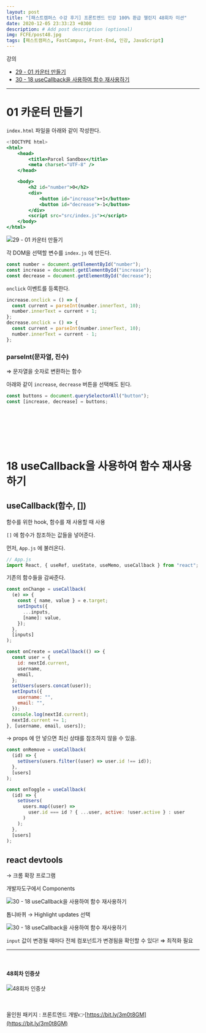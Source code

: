 ```yaml
---
layout: post
title: "[패스트캠퍼스 수강 후기] 프론트엔드 인강 100% 환급 챌린지 48회차 미션"
date: 2020-12-05 23:33:23 +0300
description: # Add post description (optional)
img: FCFE/post48.jpg
tags: [패스트캠퍼스, FastCampus, Front-End, 인강, JavaScript]
---
```


강의

- [29 - 01 카운터 만들기](#01-카운터-만들기)
- [30 - 18 useCallback을 사용하여 함수 재사용하기](#18-useCallback을-사용하여-함수-재사용하기)

---

# 01 카운터 만들기

`index.html` 파일을 아래와 같이 작성한다.

```jsx
<!DOCTYPE html>
<html>
	<head>
		<title>Parcel Sandbox</title>
		<meta charset="UTF-8" />
	</head>

	<body>
		<h2 id="number">0</h2>
		<div>
			<button id="increase">+1</button>
			<button id="decrease">-1</button>
		</div>
		<script src="src/index.js"></script>
	</body>
</html>
```

![29 - 01 카운터 만들기]({{site.baseurl}}/assets/img/FCFE/post48-1.png)

각 DOM을 선택할 변수를 `index.js` 에 만든다.

```jsx
const number = document.getElementById("number");
const increase = document.getElementById("increase");
const decrease = document.getElementById("decrease");
```

`onclick` 이벤트를 등록한다.

```jsx
increase.onclick = () => {
  const current = parseInt(number.innerText, 10);
  number.innerText = current + 1;
};
decrease.onclick = () => {
  const current = parseInt(number.innerText, 10);
  number.innerText = current - 1;
};
```

### parseInt(문자열, 진수)

⇒ 문자열을 숫자로 변환하는 함수

아래와 같이 `increase`, `decrease` 버튼을 선택해도 된다.

```jsx
const buttons = document.querySelectorAll("button");
const [increase, decrease] = buttons;
```

<br>
<br>
<br>
<br>
<br>

# 18 useCallback을 사용하여 함수 재사용하기

## useCallback(함수, [])

함수를 위한 hook, 함수를 재 사용할 때 사용

`[]` 에 함수가 참조하는 값들을 넣어준다.

먼저, `App.js` 에 불러온다.

```jsx
// App.js
import React, { useRef, useState, useMemo, useCallback } from "react";
```

기존의 함수들을 감싸준다.

```jsx
const onChange = useCallback(
  (e) => {
    const { name, value } = e.target;
    setInputs({
      ...inputs,
      [name]: value,
    });
  },
  [inputs]
);
```

```jsx
const onCreate = useCallback(() => {
  const user = {
    id: nextId.current,
    username,
    email,
  };
  setUsers(users.concat(user));
  setInputs({
    username: "",
    email: "",
  });
  console.log(nextId.current);
  nextId.current += 1;
}, [username, email, users]);
```

→ props 에 안 넣으면 최신 상태를 참조하지 않을 수 있음.

```jsx
const onRemove = useCallback(
  (id) => {
    setUsers(users.filter((user) => user.id !== id));
  },
  [users]
);
```

```jsx
const onToggle = useCallback(
  (id) => {
    setUsers(
      users.map((user) =>
        user.id === id ? { ...user, active: !user.active } : user
      )
    );
  },
  [users]
);
```

## react devtools

→ 크롬 확장 프로그램

개발자도구에서 Components

![30 - 18 useCallback을 사용하여 함수 재사용하기]({{site.baseurl}}/assets/img/FCFE/post48-2.png)

톱니바퀴 → Highlight updates 선택

![30 - 18 useCallback을 사용하여 함수 재사용하기]({{site.baseurl}}/assets/img/FCFE/post48-3.png)

`input` 값이 변경될 때마다 전체 컴포넌트가 변경됨을 확인할 수 있다! ⇒ 최적화 필요

---

<br>

#### 48회차 인증샷

![48회차 인증샷]({{site.baseurl}}/assets/img/FCFE/post48.jpg)
<br>  
<br>

올인원 패키지 : 프론트엔드 개발👉[https://bit.ly/3m0t8GM](https://bit.ly/3m0t8GM)
